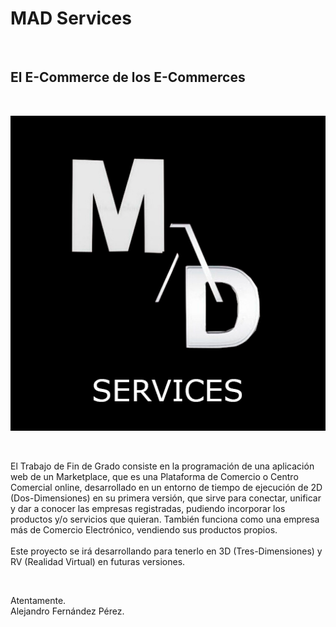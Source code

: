 # MAD Services

<br>

## El E-Commerce de los E-Commerces

<br>

![](madservicesReadmePicture.png)

<br>

El Trabajo de Fin de Grado consiste en la programación de una aplicación web de un Marketplace, que es una Plataforma de Comercio o Centro Comercial online, desarrollado en un entorno de tiempo de ejecución de 2D (Dos-Dimensiones) en su primera versión, que sirve para conectar, unificar y dar a conocer las empresas registradas, pudiendo incorporar los productos y/o servicios que quieran. También funciona como una empresa más de Comercio Electrónico, vendiendo sus productos propios.
<br>
<br>
Este proyecto se irá desarrollando para tenerlo en 3D (Tres-Dimensiones) y RV (Realidad Virtual) en futuras versiones.

<br>

Atentamente.
<br>
Alejandro Fernández Pérez.
